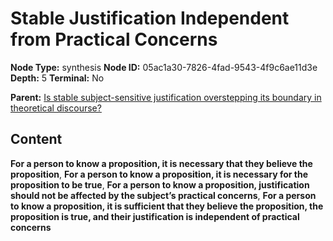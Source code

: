 # Stable Justification Independent from Practical Concerns

**Node Type:** synthesis
**Node ID:** 05ac1a30-7826-4fad-9543-4f9c6ae11d3e
**Depth:** 5
**Terminal:** No

**Parent:** [Is stable subject-sensitive justification overstepping its boundary in theoretical discourse?](is-stable-subject-sensitive-justification-overstepping-its-boundary-in-theoretical-discourse-antithesis-dcb4bfde-87ff-4e13-b999-52519b7b4beb.md)

## Content

**For a person to know a proposition, it is necessary that they believe the proposition**, **For a person to know a proposition, it is necessary for the proposition to be true**, **For a person to know a proposition, justification should not be affected by the subject’s practical concerns**, **For a person to know a proposition, it is sufficient that they believe the proposition, the proposition is true, and their justification is independent of practical concerns**
